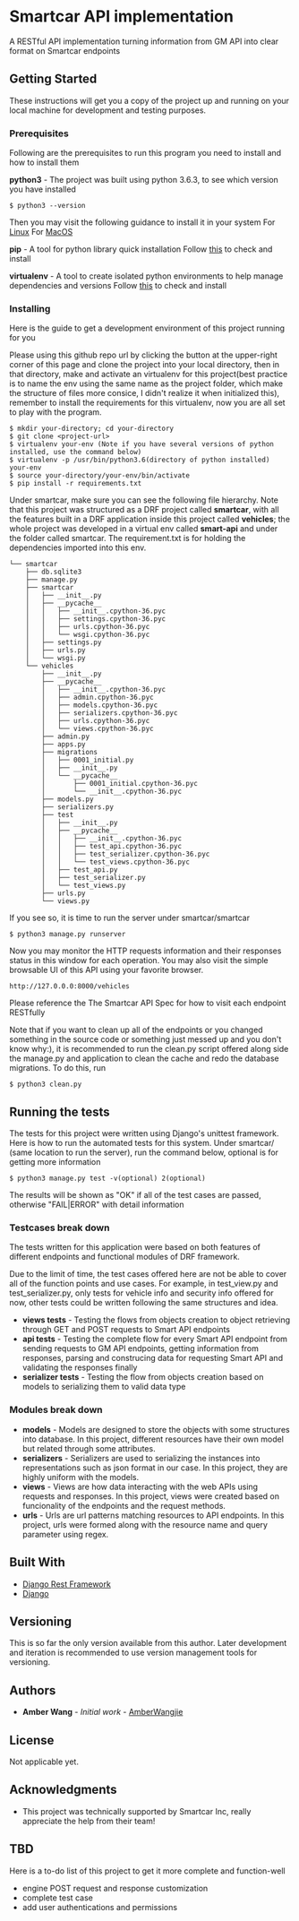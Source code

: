 # Smartcar API implementation

A RESTful API implementation turning information from GM API into clear format on Smartcar endpoints

## Getting Started

These instructions will get you a copy of the project up and running on your local machine for development and testing purposes. 

### Prerequisites

Following are the prerequisites to run this program you need to install and how to install them

<b>python3</b> - The project was built using python 3.6.3, to see which version you have installed
```
$ python3 --version
```
Then you may visit the following guidance to install it in your system
For [Linux](http://docs.python-guide.org/en/latest/starting/install3/linux/)
For [MacOS](http://docs.python-guide.org/en/latest/starting/install3/osx/)

<b>pip</b> - A tool for python library quick installation 
Follow [this](https://stackoverflow.com/questions/6587507/how-to-install-pip-with-python-3) to check and install

<b>virtualenv</b> - A tool to create isolated python environments to help manage dependencies and versions
Follow [this](http://docs.python-guide.org/en/latest/dev/virtualenvs/) to check and install

### Installing

Here is the guide to get a development environment of this project running for you

Please using this github repo url by clicking the button at the upper-right corner of this page and clone the project into your local directory, then in that directory, make and activate an virtualenv for this project(best practice is to name the env using the same name as the project folder, which make the structure of files more consice, I didn't realize it when initialized this), remember to install the requirements for this virtualenv, now you are all set to play with the program.

```
$ mkdir your-directory; cd your-directory
$ git clone <project-url>
$ virtualenv your-env (Note if you have several versions of python installed, use the command below)
$ virtualenv -p /usr/bin/python3.6(directory of python installed) your-env
$ source your-directory/your-env/bin/activate
$ pip install -r requirements.txt
```
Under smartcar\, make sure you can see the following file hierarchy.
Note that this project was structured as a DRF project called <b>smartcar</b>, with all the features built in a DRF application inside this project called <b>vehicles</b>; the whole project was developed in a virtual env called <b>smart-api</b> and under the folder called smartcar. The requirement.txt is for holding the dependencies imported into this env.
```
└── smartcar
    ├── db.sqlite3
    ├── manage.py
    ├── smartcar
    │   ├── __init__.py
    │   ├── __pycache__
    │   │   ├── __init__.cpython-36.pyc
    │   │   ├── settings.cpython-36.pyc
    │   │   ├── urls.cpython-36.pyc
    │   │   └── wsgi.cpython-36.pyc
    │   ├── settings.py
    │   ├── urls.py
    │   └── wsgi.py
    └── vehicles
        ├── __init__.py
        ├── __pycache__
        │   ├── __init__.cpython-36.pyc
        │   ├── admin.cpython-36.pyc
        │   ├── models.cpython-36.pyc
        │   ├── serializers.cpython-36.pyc
        │   ├── urls.cpython-36.pyc
        │   └── views.cpython-36.pyc
        ├── admin.py
        ├── apps.py
        ├── migrations
        │   ├── 0001_initial.py
        │   ├── __init__.py
        │   └── __pycache__
        │       ├── 0001_initial.cpython-36.pyc
        │       └── __init__.cpython-36.pyc
        ├── models.py
        ├── serializers.py
        ├── test
        │   ├── __init__.py
        │   ├── __pycache__
        │   │   ├── __init__.cpython-36.pyc
        │   │   ├── test_api.cpython-36.pyc
        │   │   ├── test_serializer.cpython-36.pyc
        │   │   └── test_views.cpython-36.pyc
        │   ├── test_api.py
        │   ├── test_serializer.py
        │   └── test_views.py
        ├── urls.py
        └── views.py
```
If you see so, it is time to run the server under smartcar/smartcar
```
$ python3 manage.py runserver
```
Now you may monitor the HTTP requests information and their responses status in this window for each operation.
You may also visit the simple browsable UI of this API using your favorite browser.
```
http://127.0.0.0:8000/vehicles
```
Please reference the The Smartcar API Spec for how to visit each endpoint RESTfully

Note that if you want to clean up all of the endpoints or you changed something in the source code or something just messed up and you don't know why:), it is recommended to run the clean.py script offered along side the manage.py and application to clean the cache and redo the database migrations. To do this, run
```
$ python3 clean.py
```
## Running the tests

The tests for this project were written using Django's unittest framework. Here is how to run the automated tests for this system.
Under smartcar/ (same location to run the server), run the command below, optional is for getting more  information
```
$ python3 manage.py test -v(optional) 2(optional)
```
The results will be shown as "OK" if all of the test cases are passed, otherwise "FAIL|ERROR" with detail information

### Testcases break down 

The tests written for this application were based on both features of different endpoints and functional modules of DRF framework.

Due to the limit of time, the test cases offered here are not be able to cover all of the function points and use cases. For example, in test_view.py and test_serializer.py, only tests for vehicle info and security info offered for now, other tests could be written following the same structures and idea.

* <b>views tests</b> - Testing the flows from objects creation to object retrieving through GET and POST requests to Smart API endpoints
* <b>api tests</b> - Testing the complete flow for every Smart API endpoint from sending requests to GM API endpoints, getting information from responses, parsing and construcing data for requesting Smart API and validating the responses finally
* <b>serializer tests</b> - Testing the flow from objects creation based on models to serializing them to valid data type


### Modules break down

* <b>models</b> - Models are designed to store the objects with some structures into database. In this project, different resources have their own model but related through some attributes.
* <b>serializers</b> - Serializers are used to serializing the instances into representations such as json format in our case. In this project, they are highly uniform with the models.
* <b>views</b> - Views are how data interacting with the web APIs using requests and responses. In this project, views were created based on funcionality of the endpoints and the request methods.
* <b>urls</b> - Urls are url patterns matching resources to API endpoints. In this project, urls were formed along with the resource name and query parameter using regex.


## Built With

* [Django Rest Framework](http://www.django-rest-framework.org/) 
* [Django](https://docs.djangoproject.com/en/2.0/intro/) 


## Versioning

This is so far the only version available from this author. Later development and iteration is recommended to use version management tools for versioning.

## Authors

* **Amber Wang** - *Initial work* - [AmberWangjie](https://github.com/AmberWangjie)

## License

Not applicable yet.

## Acknowledgments

* This project was technically supported by Smartcar Inc, really appreciate the help from their team! 

## TBD

Here is a to-do list of this project to get it more complete and function-well

* engine POST request and response customization
* complete test case
* add user authentications and permissions
